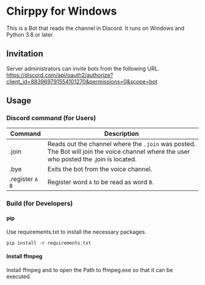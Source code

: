 # Chirppy for Windows
This is a Bot that reads the channel in Discord. It runs on Windows and Python 3.8 or later.

## Invitation
Server administrators can invite bots from the following URL.  
<https://discord.com/api/oauth2/authorize?client_id=883969791554101270&permissions=0&scope=bot>

## Usage
### Discord command (for Users)
| Command           | Description                                                                                                                                 |
| ----------------- | ------------------------------------------------------------------------------------------------------------------------------------------- |
| .join             | Reads out the channel where the `.join` was posted.<br> The Bot will join the voice channel where the user who posted the .join is located. |
| .bye              | Exits the bot from the voice channel.                                                                                                       |
| .register `A` `B` | Register word `A` to be read as word `B`.                                                                                                   |

### Build (for Developers)
#### pip
Use requirements.txt to install the necessary packages.

```shell
pip install -r requirements.txt
```

#### Install ffmpeg
Install ffmpeg and to open the Path to ffmpeg.exe so that it can be executed.